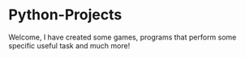 # Python-Projects
Welcome, I have created some games, programs that perform some specific useful task and much more!
